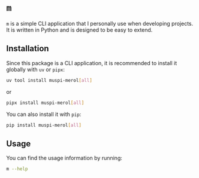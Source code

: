 # `m`

`m` is a simple CLI application that I personally use when developing projects.
It is written in Python and is designed to be easy to extend.

## Installation

Since this package is a CLI application, it is recommended to install it
globally with `uv` or `pipx`:

```sh
uv tool install muspi-merol[all]
```

or

```sh
pipx install muspi-merol[all]
```

You can also install it with `pip`:

```sh
pip install muspi-merol[all]
```

## Usage

You can find the usage information by running:

```sh
m --help
```
